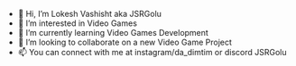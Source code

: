 - 👋 Hi, I’m Lokesh Vashisht aka JSRGolu
- 👀 I’m interested in Video Games
- 🌱 I’m currently learning Video Games Development
- 💞️ I’m looking to collaborate on a new Video Game Project
- 📫 You can connect with me at instagram/da_dimtim or discord JSRGolu

<!---
JSRGolu/JSRGolu is a ✨ special ✨ repository because its `README.md` (this file) appears on your GitHub profile.
You can click the Preview link to take a look at your changes.
--->
